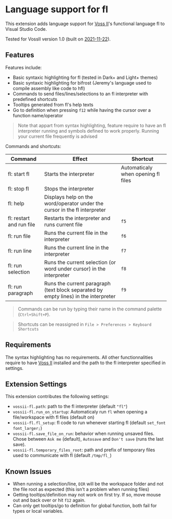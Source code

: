 # Language support for fl

This extension adds language support for [Voss II](https://github.com/TeamVoss/VossII)'s functional language fl to Visual Studio Code.

Tested for VossII version 1.0 (built on [2021-11-22](https://github.com/TeamVoss/VossII/commit/6607e740c0396776fc5a6c39db60c774a10b50b9)).

## Features

Features include:

- Basic syntaxic highlighting for fl (tested in Dark+ and Light+ themes)
- Basic syntaxic highlighting for bifrost (Jeremy's language used to compile assembly like code to hfl)
- Commands to send files/lines/selections to an fl interpreter with
	predefined shortcuts
- Tooltips generated from fl's help texts
- Go to definition when pressing `f12` while having the cursor over
	a function name/operator

> Note that appart from syntax highlighting, feature require to have
	an fl interpreter running and symbols defined to work properly.
	Running your current file frequently is advised


Commands and shortcuts:

| Command                  | Effect                                                                              | Shortcut                           |
| ------------------------ | ----------------------------------------------------------------------------------- | ---------------------------------- |
| fl: start fl             | Starts the interpreter                                                              | Automaticaly when opening fl files |
| fl: stop fl              | Stops the interpreter                                                               |                                    |
| fl: help                 | Displays help on the word/operator under the cursor in the fl interpreter           |                                    |
| fl: restart and run file | Restarts the interpreter and runs current file                                      | `f5`                               |
| fl: run file             | Runs the current file in the interpreter                                            | `f6`                               |
| fl: run line             | Runs the current line in the interpreter                                            | `f7`                               |
| fl: run selection        | Runs the current selection (or word under cursor) in the interpreter                | `f8`                               |
| fl: run paragraph        | Runs the current paragraph (text block separated by empty lines) in the interpreter | `f9`                               |


> Commands can be run by typing their name in the command palette (`Ctrl+Shift+P`).

> Shortcuts can be reassigned in `File > Preferences > Keyboard Shortcuts`

## Requirements

The syntax highlighting has no requirements.
All other functionnalities require to have
[Voss II](https://github.com/TeamVoss/VossII) installed and
the path to the fl interpreter specified in settings.

## Extension Settings

This extension contributes the following settings:

* `vossii-fl.path`: path to the fl interpreter (default `"fl"`)
* `vossii-fl.run_on_startup`: Automaticaly run `fl` when opening a
	file/workspace with fl files (default on)
* `vossii-fl.fl_setup`: fl code to run whenever starting fl
	(default `set_font font_larger;`)
* `vossii-fl.save_file_on_run`: behavior when running unsaved files.
	Chose between `Ask me` (default), `Autosave` and `Don't save` (runs the last save).
* `vossii-fl.temporary_files_root`: path and prefix of temporary files used to
	communicate with fl (default `/tmp/fl_`)

## Known Issues

* When running a selection/line, `DIR` will be the workspace folder and not
	the file root as expected (this isn't a problem when running files)
* Getting tooltips/definition may not work on first try.
	If so, move mouse out and back over or hit `f12` again.
* Can only get tooltips/go to definition for global function, both fail
	for types or local variables.
